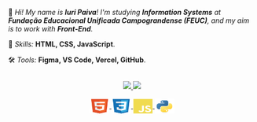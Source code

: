 👾 *Hi! My name is **Iuri Paiva**! I'm studying **Information Systems** at **Fundação Educacional Unificada Campograndense (FEUC)**, and my aim is to work with **Front-End**.*  
  
📖 *Skills:* **HTML, CSS, JavaScript**.  
  
🛠 *Tools:* **Figma, VS Code, Vercel, GitHub**.  
  
   
  ##
 
<div align="center">
  <a href="https://github.com/iuripaiva">
  <img height="180em" src="https://github-readme-stats.vercel.app/api?username=iuripaiva&show_icons=true&theme=ayu-mirage&include_all_commits=true&count_private=true"/>
  <img height="180em" src="https://github-readme-stats.vercel.app/api/top-langs/?username=iuripaiva&layout=compact&langs_count=7&theme=ayu-mirage"/>
</div>
<div style="display: inline_block" align="center"> <br>
  <img align="center" alt="Iuri-HTML" height="30" width="40" src="https://raw.githubusercontent.com/devicons/devicon/master/icons/html5/html5-original.svg">
  <img align="center" alt="Iuri-CSS" height="30" width="40" src="https://raw.githubusercontent.com/devicons/devicon/master/icons/css3/css3-original.svg">
  <img align="center" alt="Iuri-Js" height="30" width="40" src="https://raw.githubusercontent.com/devicons/devicon/master/icons/javascript/javascript-plain.svg">
  <img align="center" alt="Iuri-Python" height="30" width="40" src="https://raw.githubusercontent.com/devicons/devicon/master/icons/python/python-original.svg">
</div>
